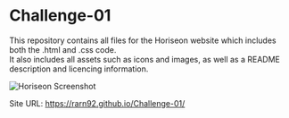 # Challenge-01
This repository contains all files for the Horiseon website which includes both the .html and .css code.<br>
It also includes all assets such as icons and images, as well as a README description and licencing information.
 
![Horiseon Screenshot](https://user-images.githubusercontent.com/106767290/174397751-244d5f9a-aecd-40ff-8a8f-dce83c6490c0.PNG)

Site URL:
https://rarn92.github.io/Challenge-01/
